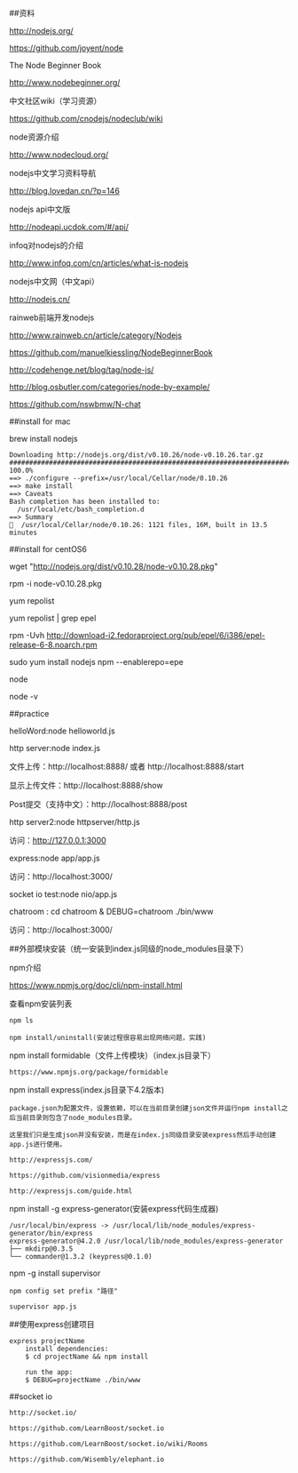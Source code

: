 ##资料

http://nodejs.org/

https://github.com/joyent/node

The Node Beginner Book

http://www.nodebeginner.org/

中文社区wiki（学习资源）

https://github.com/cnodejs/nodeclub/wiki

node资源介绍

http://www.nodecloud.org/

nodejs中文学习资料导航

http://blog.lovedan.cn/?p=146

nodejs api中文版

http://nodeapi.ucdok.com/#/api/

infoq对nodejs的介绍

http://www.infoq.com/cn/articles/what-is-nodejs

nodejs中文网（中文api）

http://nodejs.cn/

rainweb前端开发nodejs

http://www.rainweb.cn/article/category/Nodejs

https://github.com/manuelkiessling/NodeBeginnerBook

http://codehenge.net/blog/tag/node-js/

http://blog.osbutler.com/categories/node-by-example/

https://github.com/nswbmw/N-chat

##install for mac

brew install nodejs

	Downloading http://nodejs.org/dist/v0.10.26/node-v0.10.26.tar.gz
	######################################################################## 100.0%
	==> ./configure --prefix=/usr/local/Cellar/node/0.10.26
	==> make install
	==> Caveats
	Bash completion has been installed to:
	  /usr/local/etc/bash_completion.d
	==> Summary
	🍺  /usr/local/Cellar/node/0.10.26: 1121 files, 16M, built in 13.5 minutes

##install for centOS6

wget "http://nodejs.org/dist/v0.10.28/node-v0.10.28.pkg"

rpm -i node-v0.10.28.pkg

yum repolist

yum repolist | grep epel

rpm -Uvh http://download-i2.fedoraproject.org/pub/epel/6/i386/epel-release-6-8.noarch.rpm

sudo yum install nodejs npm --enablerepo=epe

node

node -v

##practice

helloWord:node helloworld.js

http server:node index.js

文件上传：http://localhost:8888/ 或者 http://localhost:8888/start

显示上传文件：http://localhost:8888/show

Post提交（支持中文）：http://localhost:8888/post

http server2:node httpserver/http.js

访问：http://127.0.0.1:3000

express:node app/app.js

访问：http://localhost:3000/

socket io test:node nio/app.js

chatroom : cd chatroom & DEBUG=chatroom ./bin/www

访问：http://localhost:3000/



##外部模块安装（统一安装到index.js同级的node_modules目录下）

npm介绍

https://www.npmjs.org/doc/cli/npm-install.html

查看npm安装列表

	npm ls

	npm install/uninstall(安装过程很容易出现网络问题，实践)

npm install formidable（文件上传模块）（index.js目录下）

	https://www.npmjs.org/package/formidable

npm install express(index.js目录下4.2版本)

	package.json为配置文件，设置依赖，可以在当前目录创建json文件并运行npm install之后当前目录则包含了node_modules目录。

	这里我们只是生成json并没有安装，而是在index.js同级目录安装express然后手动创建app.js进行使用。

	http://expressjs.com/

	https://github.com/visionmedia/express

	http://expressjs.com/guide.html

npm install -g express-generator(安装express代码生成器)

	/usr/local/bin/express -> /usr/local/lib/node_modules/express-generator/bin/express
	express-generator@4.2.0 /usr/local/lib/node_modules/express-generator
	├── mkdirp@0.3.5
	└── commander@1.3.2 (keypress@0.1.0)

 npm -g install supervisor

 	npm config set prefix "路径"

 	supervisor app.js

##使用express创建项目

	express projectName
		install dependencies:
     	$ cd projectName && npm install

   		run the app:
     	$ DEBUG=projectName ./bin/www

 ##socket io

 	http://socket.io/

 	https://github.com/LearnBoost/socket.io

 	https://github.com/LearnBoost/socket.io/wiki/Rooms

 	https://github.com/Wisembly/elephant.io
